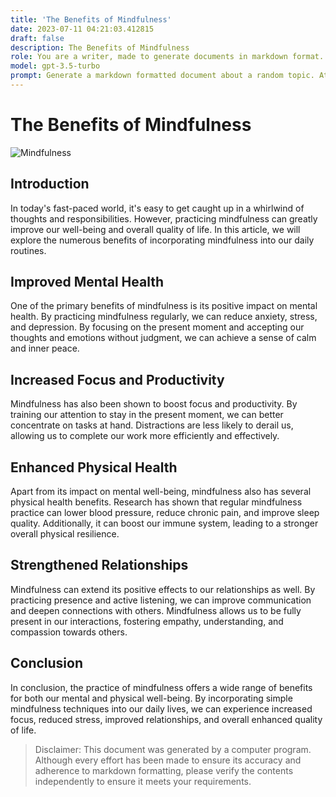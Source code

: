 ```yaml
---
title: 'The Benefits of Mindfulness'
date: 2023-07-11 04:21:03.412815
draft: false
description: The Benefits of Mindfulness
role: You are a writer, made to generate documents in markdown format. It is very important that all of the documents you generate are in valid markdown format.
model: gpt-3.5-turbo
prompt: Generate a markdown formatted document about a random topic. At the bottom, include a disclaimer explaining that the document was generated by you. The first line of the document should be the title. Make sure that the entire document is in proper markdown format, using a mix of various tags to make the document visually appealing.
---
```


# The Benefits of Mindfulness

![Mindfulness](https://images.pexels.com/photos/3757913/pexels-photo-3757913.jpeg?auto=compress&cs=tinysrgb&dpr=2&h=650&w=940)

## Introduction

In today's fast-paced world, it's easy to get caught up in a whirlwind of thoughts and responsibilities. However, practicing mindfulness can greatly improve our well-being and overall quality of life. In this article, we will explore the numerous benefits of incorporating mindfulness into our daily routines.

## Improved Mental Health

One of the primary benefits of mindfulness is its positive impact on mental health. By practicing mindfulness regularly, we can reduce anxiety, stress, and depression. By focusing on the present moment and accepting our thoughts and emotions without judgment, we can achieve a sense of calm and inner peace.

## Increased Focus and Productivity

Mindfulness has also been shown to boost focus and productivity. By training our attention to stay in the present moment, we can better concentrate on tasks at hand. Distractions are less likely to derail us, allowing us to complete our work more efficiently and effectively.

## Enhanced Physical Health

Apart from its impact on mental well-being, mindfulness also has several physical health benefits. Research has shown that regular mindfulness practice can lower blood pressure, reduce chronic pain, and improve sleep quality. Additionally, it can boost our immune system, leading to a stronger overall physical resilience.

## Strengthened Relationships

Mindfulness can extend its positive effects to our relationships as well. By practicing presence and active listening, we can improve communication and deepen connections with others. Mindfulness allows us to be fully present in our interactions, fostering empathy, understanding, and compassion towards others.

## Conclusion

In conclusion, the practice of mindfulness offers a wide range of benefits for both our mental and physical well-being. By incorporating simple mindfulness techniques into our daily lives, we can experience increased focus, reduced stress, improved relationships, and overall enhanced quality of life.

> Disclaimer: This document was generated by a computer program. Although every effort has been made to ensure its accuracy and adherence to markdown formatting, please verify the contents independently to ensure it meets your requirements.